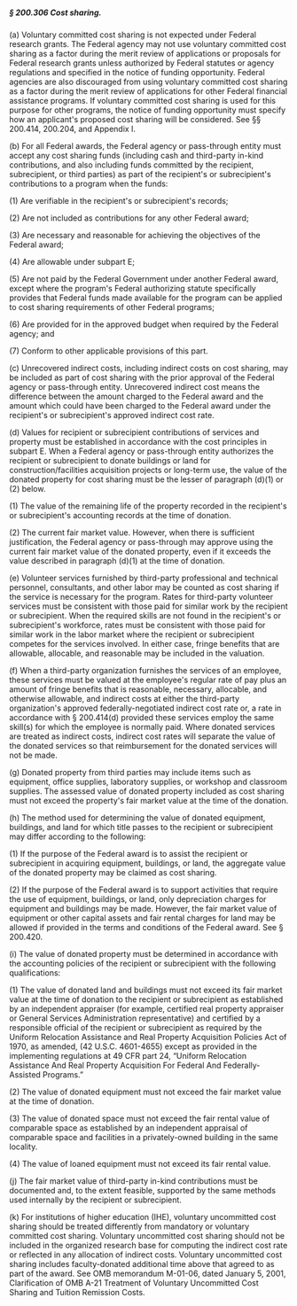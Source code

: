 ##### § 200.306 Cost sharing. #####

(a) Voluntary committed cost sharing is not expected under Federal research grants. The Federal agency may not use voluntary committed cost sharing as a factor during the merit review of applications or proposals for Federal research grants unless authorized by Federal statutes or agency regulations and specified in the notice of funding opportunity. Federal agencies are also discouraged from using voluntary committed cost sharing as a factor during the merit review of applications for other Federal financial assistance programs. If voluntary committed cost sharing is used for this purpose for other programs, the notice of funding opportunity must specify how an applicant's proposed cost sharing will be considered. See §§ 200.414, 200.204, and Appendix I.

(b) For all Federal awards, the Federal agency or pass-through entity must accept any cost sharing funds (including cash and third-party in-kind contributions, and also including funds committed by the recipient, subrecipient, or third parties) as part of the recipient's or subrecipient's contributions to a program when the funds:

(1) Are verifiable in the recipient's or subrecipient's records;

(2) Are not included as contributions for any other Federal award;

(3) Are necessary and reasonable for achieving the objectives of the Federal award;

(4) Are allowable under subpart E;

(5) Are not paid by the Federal Government under another Federal award, except where the program's Federal authorizing statute specifically provides that Federal funds made available for the program can be applied to cost sharing requirements of other Federal programs;

(6) Are provided for in the approved budget when required by the Federal agency; and

(7) Conform to other applicable provisions of this part.

(c) Unrecovered indirect costs, including indirect costs on cost sharing, may be included as part of cost sharing with the prior approval of the Federal agency or pass-through entity. Unrecovered indirect cost means the difference between the amount charged to the Federal award and the amount which could have been charged to the Federal award under the recipient's or subrecipient's approved indirect cost rate.

(d) Values for recipient or subrecipient contributions of services and property must be established in accordance with the cost principles in subpart E. When a Federal agency or pass-through entity authorizes the recipient or subrecipient to donate buildings or land for construction/facilities acquisition projects or long-term use, the value of the donated property for cost sharing must be the lesser of paragraph (d)(1) or (2) below.

(1) The value of the remaining life of the property recorded in the recipient's or subrecipient's accounting records at the time of donation.

(2) The current fair market value. However, when there is sufficient justification, the Federal agency or pass-through may approve using the current fair market value of the donated property, even if it exceeds the value described in paragraph (d)(1) at the time of donation.

(e) Volunteer services furnished by third-party professional and technical personnel, consultants, and other labor may be counted as cost sharing if the service is necessary for the program. Rates for third-party volunteer services must be consistent with those paid for similar work by the recipient or subrecipient. When the required skills are not found in the recipient's or subrecipient's workforce, rates must be consistent with those paid for similar work in the labor market where the recipient or subrecipient competes for the services involved. In either case, fringe benefits that are allowable, allocable, and reasonable may be included in the valuation.

(f) When a third-party organization furnishes the services of an employee, these services must be valued at the employee's regular rate of pay plus an amount of fringe benefits that is reasonable, necessary, allocable, and otherwise allowable, and indirect costs at either the third-party organization's approved federally-negotiated indirect cost rate or, a rate in accordance with § 200.414(d) provided these services employ the same skill(s) for which the employee is normally paid. Where donated services are treated as indirect costs, indirect cost rates will separate the value of the donated services so that reimbursement for the donated services will not be made.

(g) Donated property from third parties may include items such as equipment, office supplies, laboratory supplies, or workshop and classroom supplies. The assessed value of donated property included as cost sharing must not exceed the property's fair market value at the time of the donation.

(h) The method used for determining the value of donated equipment, buildings, and land for which title passes to the recipient or subrecipient may differ according to the following:

(1) If the purpose of the Federal award is to assist the recipient or subrecipient in acquiring equipment, buildings, or land, the aggregate value of the donated property may be claimed as cost sharing.

(2) If the purpose of the Federal award is to support activities that require the use of equipment, buildings, or land, only depreciation charges for equipment and buildings may be made. However, the fair market value of equipment or other capital assets and fair rental charges for land may be allowed if provided in the terms and conditions of the Federal award. See § 200.420.

(i) The value of donated property must be determined in accordance with the accounting policies of the recipient or subrecipient with the following qualifications:

(1) The value of donated land and buildings must not exceed its fair market value at the time of donation to the recipient or subrecipient as established by an independent appraiser (for example, certified real property appraiser or General Services Administration representative) and certified by a responsible official of the recipient or subrecipient as required by the Uniform Relocation Assistance and Real Property Acquisition Policies Act of 1970, as amended, (42 U.S.C. 4601-4655) except as provided in the implementing regulations at 49 CFR part 24, “Uniform Relocation Assistance And Real Property Acquisition For Federal And Federally-Assisted Programs.”

(2) The value of donated equipment must not exceed the fair market value at the time of donation.

(3) The value of donated space must not exceed the fair rental value of comparable space as established by an independent appraisal of comparable space and facilities in a privately-owned building in the same locality.

(4) The value of loaned equipment must not exceed its fair rental value.

(j) The fair market value of third-party in-kind contributions must be documented and, to the extent feasible, supported by the same methods used internally by the recipient or subrecipient.

(k) For institutions of higher education (IHE), voluntary uncommitted cost sharing should be treated differently from mandatory or voluntary committed cost sharing. Voluntary uncommitted cost sharing should not be included in the organized research base for computing the indirect cost rate or reflected in any allocation of indirect costs. Voluntary uncommitted cost sharing includes faculty-donated additional time above that agreed to as part of the award. See OMB memorandum M-01-06, dated January 5, 2001, Clarification of OMB A-21 Treatment of Voluntary Uncommitted Cost Sharing and Tuition Remission Costs.